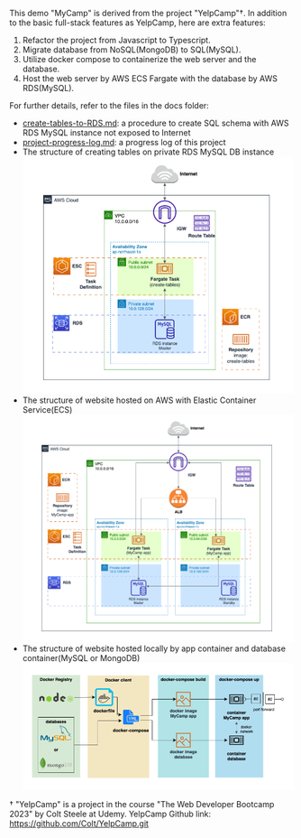 This demo "MyCamp" is derived from the project "YelpCamp"†. In addition to the basic full-stack features as YelpCamp, here are extra features:
1. Refactor the project from Javascript to Typescript.
2. Migrate database from NoSQL(MongoDB) to SQL(MySQL).
3. Utilize docker compose to containerize the web server and the database.
4. Host the web server by AWS ECS Fargate with the database by AWS RDS(MySQL).

For further details, refer to the files in the docs folder:
- [create-tables-to-RDS.md](./create-tables-to-RDS.md): a procedure to create SQL schema with AWS RDS MySQL instance not exposed to Internet
- [project-progress-log.md](./project-progress-log.md): a progress log of this project
- The structure of creating tables on private RDS MySQL DB instance
  ![RDS-schema-creation-diagram.png](RDS-schema-creation-diagram.png)
- The structure of website hosted on AWS with Elastic Container Service(ECS)
  ![AWS diagram](AWS-diagram.png)
- The structure of website hosted locally by app container and database container(MySQL or MongoDB)
  ![docker-diagram.png](docker-diagram.png)

† "YelpCamp" is a project in the course "The Web Developer Bootcamp 2023" by Colt Steele at Udemy. YelpCamp Github link: https://github.com/Colt/YelpCamp.git
